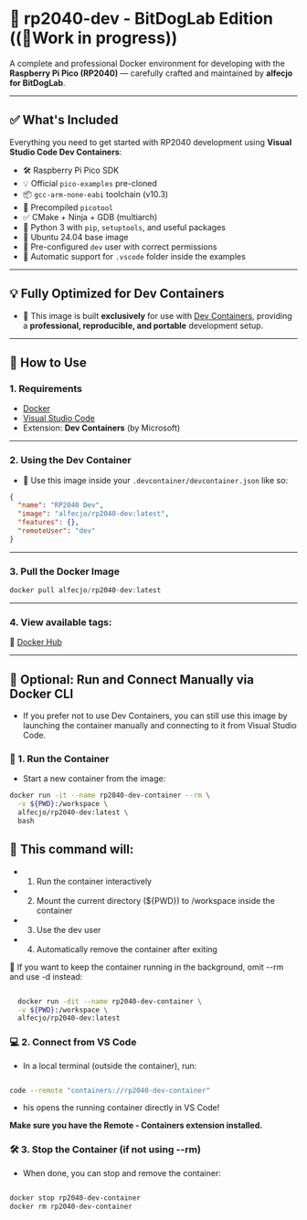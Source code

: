 # 🐾 rp2040-dev - BitDogLab Edition ((🚧Work in progress))

A complete and professional Docker environment for developing with the **Raspberry Pi Pico (RP2040)** — carefully crafted and maintained by **alfecjo for BitDogLab**.

---

## ✅ What's Included

Everything you need to get started with RP2040 development using **Visual Studio Code Dev Containers**:

- 🛠️ Raspberry Pi Pico SDK
- 💡 Official `pico-examples` pre-cloned
- 📦 `gcc-arm-none-eabi` toolchain (v10.3)
- 🔧 Precompiled `picotool`
- ✅ CMake + Ninja + GDB (multiarch)
- 🐍 Python 3 with `pip`, `setuptools`, and useful packages
- 🐧 Ubuntu 24.04 base image
- 👤 Pre-configured `dev` user with correct permissions
- 🧠 Automatic support for `.vscode` folder inside the examples

---

## 💡 Fully Optimized for Dev Containers

- 👤 This image is built **exclusively** for use with [Dev Containers](https://code.visualstudio.com/docs/devcontainers/containers), providing a **professional, reproducible, and portable** development setup.

---

## 🚀 How to Use

### 1. Requirements

- [Docker](https://www.docker.com/)
- [Visual Studio Code](https://code.visualstudio.com/)
- Extension: **Dev Containers** (by Microsoft)

---

### 2. Using the Dev Container

- 🧠 Use this image inside your `.devcontainer/devcontainer.json` like so:

```json
{
  "name": "RP2040 Dev",
  "image": "alfecjo/rp2040-dev:latest",
  "features": {},
  "remoteUser": "dev"
}
```

---

### 3. Pull the Docker Image

```C
docker pull alfecjo/rp2040-dev:latest
```

---

### 4. View available tags:

🔗 [Docker Hub](https://hub.docker.com/r/alfecjo/rp2040-dev/tags)

---

## 🎯 Optional: Run and Connect Manually via Docker CLI

- If you prefer not to use Dev Containers, you can still use this image by launching the container manually and connecting to it from Visual Studio Code.

### 🔄 1. Run the Container

- Start a new container from the image:

```bash
docker run -it --name rp2040-dev-container --rm \
  -v ${PWD}:/workspace \
  alfecjo/rp2040-dev:latest \
  bash
```

## 🔧 This command will:

- 1. Run the container interactively
- 2. Mount the current directory (${PWD}) to /workspace inside the container
- 3. Use the dev user
- 4. Automatically remove the container after exiting

🔗 If you want to keep the container running in the background, omit --rm and use -d instead:

```bash

  docker run -dit --name rp2040-dev-container \
  -v ${PWD}:/workspace \
  alfecjo/rp2040-dev:latest

```

### 💻 2. Connect from VS Code

- In a local terminal (outside the container), run:

```bash

code --remote "containers://rp2040-dev-container"

```

- his opens the running container directly in VS Code!

**Make sure you have the Remote - Containers extension installed.**

### 🛠️ 3. Stop the Container (if not using --rm)

- When done, you can stop and remove the container:

```bash

docker stop rp2040-dev-container
docker rm rp2040-dev-container

```
